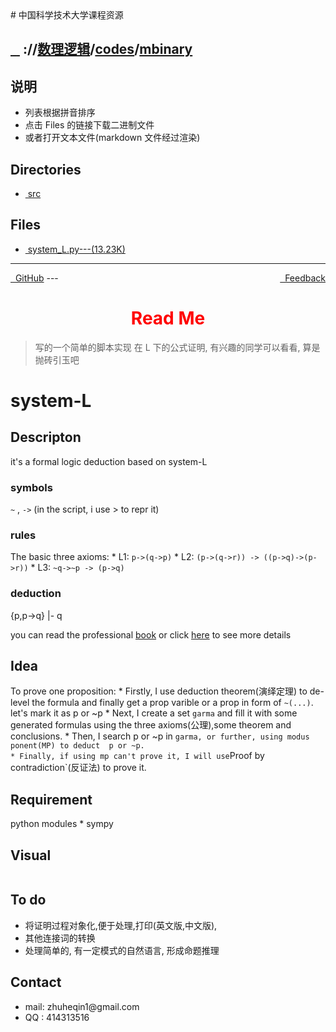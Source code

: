 
<head>
    <meta http-equiv="content-type" content="text/html; charset=utf-8">
    <link rel="stylesheet" href="https://use.fontawesome.com/releases/v5.8.1/css/all.css" integrity="sha384-50oBUHEmvpQ+1lW4y57PTFmhCaXp0ML5d60M1M7uH2+nqUivzIebhndOJK28anvf" crossorigin="anonymous">
    <title> 中国科学技术大学课程资源</title>
</head>
# 中国科学技术大学课程资源

<div>
  <h2>
    <a href="../index.html">&nbsp;&nbsp;<i class="fas fa-backward"></i>&nbsp;</a>
    :/<a href="../../../index.html"><i class="fas fa-home"></i></a>/<a href="../../index.html">数理逻辑</a>/<a href="../index.html">codes</a>/<a href="index.html">mbinary</a>
  </h2>
</div>

## 说明
- 列表根据拼音排序
- 点击 Files 的链接下载二进制文件
- 或者打开文本文件(markdown 文件经过渲染)

<h2> Directories &nbsp; <a href="http://downgit.zhoudaxiaa.com/#/home?url=https://github.com/USTC-Resource/USTC-Course/tree/master/数理逻辑/codes/mbinary" style="color:red;text-decoration:underline;" target="_black"><i class="fas fa-download"></i></a></h2>

<ul><li><a href="src/index.html"><i class="fas fa-folder"></i>&nbsp;src</a></li></ul>

## Files
<ul><li><a href="https://raw.githubusercontent.com/USTC-Resource/USTC-Course/master/数理逻辑/codes/mbinary/system_L.py"><i class="fas fa-file-code"></i>&nbsp;system_L.py---(13.23K)</a></li></ul>

---
<div style="text-decration:underline;display:inline">
  <a href="https://github.com/USTC-Resource/USTC-Course.git" target="_blank" rel="external"><i class="fab fa-github"></i>&nbsp; GitHub</a>
  <a href="mailto:&#122;huheqin1@gmail.com?subject=反馈与建议" style="float:right" target="_blank" rel="external"><i class="fas fa-envelope"></i>&nbsp; Feedback</a>
</div>
---

<h1 style="color:red;text-align:center;">Read Me</h1>

<blockquote>
<p>写的一个简单的脚本实现 在 L 下的公式证明, 有兴趣的同学可以看看, 算是抛砖引玉吧</p>
</blockquote>
<h1 id="system-l">system-L</h1>
<h2 id="descripton">Descripton</h2>
<p>it's a formal logic deduction based on system-L</p>
<h3 id="symbols">symbols</h3>
<p><code>~</code> , <code>-&gt;</code>  (in the script, i use &gt; to repr it)</p>
<h3 id="rules">rules</h3>
<p>The basic three axioms:
* L1: <code>p-&gt;(q-&gt;p)</code>
* L2: <code>(p-&gt;(q-&gt;r)) -&gt; ((p-&gt;q)-&gt;(p-&gt;r))</code>
* L3: <code>~q-&gt;~p -&gt; (p-&gt;q)</code></p>
<h3 id="deduction">deduction</h3>
<p>{p,p-&gt;q} |- q</p>
<p>you can read the professional <a href="src/mathematical-logic.pdf">book</a>
or click <a href="https://en.wikipedia.org/wiki/Mathematical_logic">here</a> to see more details </p>
<h2 id="idea">Idea</h2>
<p>To prove one proposition:
* Firstly, I use deduction theorem(演绎定理) to de-level the formula and finally get a prop varible or a prop in form of <code>~(...)</code>. let's  mark it as p or ~p
* Next, I create a set <code>garma</code> and fill it with  some generated  formulas using the three axioms(公理),some theorem and conclusions.
* Then, I search p or ~p in <code>garma, or further, using modus ponent(MP) to deduct  p or ~p.
* Finally, if using mp can't prove it, I will use</code>Proof by contradiction`(反证法) to prove it.</p>
<h2 id="requirement">Requirement</h2>
<p>python modules
* sympy</p>
<h2 id="visual">Visual</h2>
<p><img alt="" src="src/sys-L.png" /></p>
<h2 id="to-do">To do</h2>
<ul>
<li>将证明过程对象化,便于处理,打印(英文版,中文版),</li>
<li>其他连接词的转换</li>
<li>处理简单的, 有一定模式的自然语言, 形成命题推理</li>
</ul>
<h2 id="contact">Contact</h2>
<ul>
<li>mail: zhuheqin1@gmail.com</li>
<li>QQ  : 414313516</li>
</ul>
